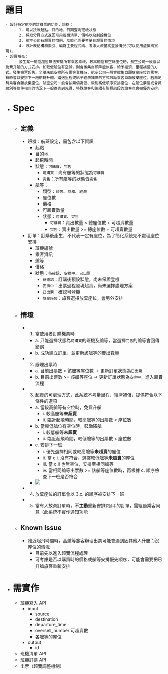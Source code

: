 # 題目
	- 設計特定航空的訂機票的功能，規格：
		- 1. 可以按照起點、目的地、日期查詢班機狀態
		  2. 採取分頁方式返回可用班機清單、價格以及剩餘機位
		  3. 航空公司有超賣的慣例，功能也需要考量到超賣的情境
		  4. 設計表結構和索引、編寫主要程式碼、考慮大流量高並發情況(可以使用虛擬碼實現)。
	- 超賣補充：
		- 發生某一艙位超售無法安排所有乘客乘機，較高艙位有空餘座位時，航空公司一般會以免費升艙的方式安排。如較低艙位有空餘，則會徵集自願降艙旅客，給予經濟、里程補償的方式。發生機票超售、全艙未能安排所有乘客登機時，航空公司一般會徵集自願放棄座位的乘客，有時會以安排下一趟航班升艙、贈送里程或給予經濟補償的方式鼓勵乘客自願放棄座位。若無足夠乘客自願放棄座位，航空公司一般會按票價高低、級別高低順序安排座位，在艙位票價或會員級別等條件相同的情況下一般為先到先得，特殊旅客和後續有聯程航段的旅客也會被優先安排。
- # Spec
	- ## 定義
		- 班機：航班設定，需包含以下資訊
			- 起點
			- 目的地
			- 起飛時間
			- 狀態：`可購買`、`完售`
				- `可購買`：尚有艙等的狀態為`可購買`
				- `完售`：所有艙等的狀態皆`完售`
			- 艙等：
				- 類型：`頭等`、`商務`、`經濟`
				- 座位數
				- 價格
				- 可超賣數量
				- 狀態：`可購買`、`完售`
					- `可購買`：賣出數量 < 總座位數 + 可超賣數量
					- `完售`：賣出數量 >= 總座位數 + 可超賣數量
		- 訂單：訂購後產生，不代表一定有座位，為了簡化系統先不處理座位安排
			- 班機編號
			- 乘客資訊
			- 艙等
			- 價格
			- 狀態：`待確認`、`安排中`、`已出票`
				- `待確認`：訂購後預設狀態，尚未保證登機
				- `安排中`：出票過程發現超賣，尚未選擇處理方案
				- `已出票`：確認可登機
				- `放棄座位`：旅客選擇放棄座位，會另外安排
	- ## 情境
		- 1. 當使用者訂購機票時
			- a. 只能選擇狀態為`可購買`的班機及艙等，當選擇`完售`的艙等會回傳錯誤
			- b. 成功建立訂單，並更新該艙等的賣出數量
		- 2. 辦理出票時
			- a. 目前出票數 < 該艙等座位數 -> 更新訂單狀態為`已出票`
			- b. 目前出票數 >= 該艙等座位 -> 更新訂單狀態為`安排中`，進入超賣流程
		- 3. 超賣的可處理方式，此系統不考量里程、經濟補償，提供符合以下條件的選項
			- a. 當較高艙等有空位時，免費升艙
				- i. 較高艙等**未超賣**
				- ii. 臨近起飛時間，較高艙等的出票數 < 座位數
			- b. 當較低艙位有空位時，鼓勵降艙
				- i. 較低艙等**未超賣**
				- ii. 臨近起飛時間，較低艙等的出票數 < 座位數
			- c. 安排下一班
				- i. 優先選擇相同或較高艙等**未超賣**的座位
				- ii. 當 c.i. 沒有符合，選擇較低艙等**未超賣**的座位
				- iii. 當 c.ii 也無空位，安排至相同艙等
				- iv. 當相同艙等出票數 >= 該艙等座位數時，再根據 c. 順序檢查下一班是否符合
			- [![](https://mermaid.ink/img/pako:eNqlVFtrE0EU_ivLPEgKadjLTC6L-FQf9UVflAVZkq0NNtmyu0HrEohRiUtMWyuGphELlmqqpJW20hBS_DFmZzdP_QtO9jLREOmSZh9yOPN935wz52KCrJpTgAiWV9Wn2RVZM5j7S1KRIT-djcV0g3gWFnxHljXxzrG99cWtddxf79yf56P9Nm5VR833ZakYYDgTf_uM9w7srbfOZhcf7rmDl6PvO67VcrqWT8cfLeewP7xoXA7euKf7dq2PP_SYm4zd_0qcxL4cWOVAjp8hN7zYmEMuEBTMYa8-7FV8tbFs15o3OPiP1vUSRdNa82XpaSWvyJEhbOegMyUweSP2UYQq_lckkIhQuSvi0LmY3ag5Z7tup2o3j3zm78oL3D7DzR9OvYJf151qn7HPT3yhoE91PjZqNcZ3RecFTCHmg3ymH3eUG-FsXhB-5MDRbJkgm-h5aGH9aO_QhvBFgzIp5IXbn-zqKT7ZJiB789g-svDGtrP7yi_H5GVYZnHxFqkr-bvrWRy1-NDSuPB64nngnQkUBamFqJX8mxl2DuWSNqRI0k8zsBxzI4R5FJ0L14Z_wNMDPhx_6hHCIaYeGI4i9aBwoKZZGo1M8aKZfCAOCopWkPM5slTNMVoCxopSUCQgEjMna08kIBXLBFday8mGcjuXN1QNiMvyqq7EgVwy1HvrxSwQDa2khKClvPxYkwsUpXikO_7q9jZ4HKzJRSCa4BkQkZCAPAcRyyXZZDqdSsXBOhAXYSbBQp5HCEKYEViYSpbj4LmqElk-gSDi0lBICWmEUIbz5B56Z-M4yn8AbCQKVQ?type=png)](https://mermaid.live/edit#pako:eNqlVFtrE0EU_ivLPEgKadjLTC6L-FQf9UVflAVZkq0NNtmyu0HrEohRiUtMWyuGphELlmqqpJW20hBS_DFmZzdP_QtO9jLREOmSZh9yOPN935wz52KCrJpTgAiWV9Wn2RVZM5j7S1KRIT-djcV0g3gWFnxHljXxzrG99cWtddxf79yf56P9Nm5VR833ZakYYDgTf_uM9w7srbfOZhcf7rmDl6PvO67VcrqWT8cfLeewP7xoXA7euKf7dq2PP_SYm4zd_0qcxL4cWOVAjp8hN7zYmEMuEBTMYa8-7FV8tbFs15o3OPiP1vUSRdNa82XpaSWvyJEhbOegMyUweSP2UYQq_lckkIhQuSvi0LmY3ag5Z7tup2o3j3zm78oL3D7DzR9OvYJf151qn7HPT3yhoE91PjZqNcZ3RecFTCHmg3ymH3eUG-FsXhB-5MDRbJkgm-h5aGH9aO_QhvBFgzIp5IXbn-zqKT7ZJiB789g-svDGtrP7yi_H5GVYZnHxFqkr-bvrWRy1-NDSuPB64nngnQkUBamFqJX8mxl2DuWSNqRI0k8zsBxzI4R5FJ0L14Z_wNMDPhx_6hHCIaYeGI4i9aBwoKZZGo1M8aKZfCAOCopWkPM5slTNMVoCxopSUCQgEjMna08kIBXLBFday8mGcjuXN1QNiMvyqq7EgVwy1HvrxSwQDa2khKClvPxYkwsUpXikO_7q9jZ4HKzJRSCa4BkQkZCAPAcRyyXZZDqdSsXBOhAXYSbBQp5HCEKYEViYSpbj4LmqElk-gSDi0lBICWmEUIbz5B56Z-M4yn8AbCQKVQ)
		- 4. 放棄座位的訂單會以 3.c. 的順序被安排下一班
		- 5. 當有人放棄訂單時，**不主動**重新安排`安排中`的訂單，需經過乘客同意（此系統不實作通知功能
	- ## Known Issue
		- 臨近起飛時間時，高艙等旅客辦理出票可能會遇到因其他人升艙而沒座位的情況
			- 目前先以進入超賣流程處理
			- 可考慮是否以購買時的價格或艙等安排優先順序，可能會需要把已升艙旅客重新安排
- # 需實作
	- 班機寫入 API
		- input
			- source
			- destination
			- departure_time
			- oversell_number 可超賣數
			- 各艙等的座位
		- output
			- id
	- 班機清單 API
	- 班機訂票 API
	- 出票（超賣調整機制）
